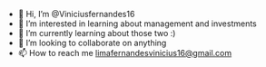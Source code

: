 - 👋 Hi, I’m @Viniciusfernandes16
- 👀 I’m interested in learning about management and investments
- 🌱 I’m currently learning about those two :)
- 💞️ I’m looking to collaborate on anything
- 📫 How to reach me limafernandesvinicius16@gmail.com

<!---
Viniciusfernandes16/Viniciusfernandes16 is a ✨ special ✨ repository because its `README.md` (this file) appears on your GitHub profile.
You can click the Preview link to take a look at your changes.


--->

